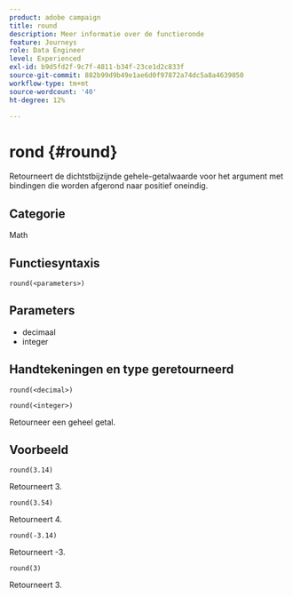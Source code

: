 ```yaml
---
product: adobe campaign
title: round
description: Meer informatie over de functieronde
feature: Journeys
role: Data Engineer
level: Experienced
exl-id: b9d5fd2f-9c7f-4811-b34f-23ce1d2c833f
source-git-commit: 882b99d9b49e1ae6d0f97872a74dc5a8a4639050
workflow-type: tm+mt
source-wordcount: '40'
ht-degree: 12%

---
```


# rond {#round}

Retourneert de dichtstbijzijnde gehele-getalwaarde voor het argument met bindingen die worden afgerond naar positief oneindig.

## Categorie

Math

## Functiesyntaxis

`round(<parameters>)`

## Parameters

* decimaal
* integer

## Handtekeningen en type geretourneerd

`round(<decimal>)`

`round(<integer>)`

Retourneer een geheel getal.

## Voorbeeld

`round(3.14)`

Retourneert 3.

`round(3.54)`

Retourneert 4.

`round(-3.14)`

Retourneert -3.

`round(3)`

Retourneert 3.
